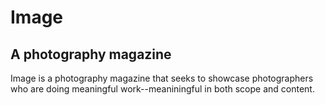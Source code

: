 # Image
## A photography magazine

Image is a photography magazine that seeks to showcase photographers who are doing meaningful work--meaniningful in both scope and content.
